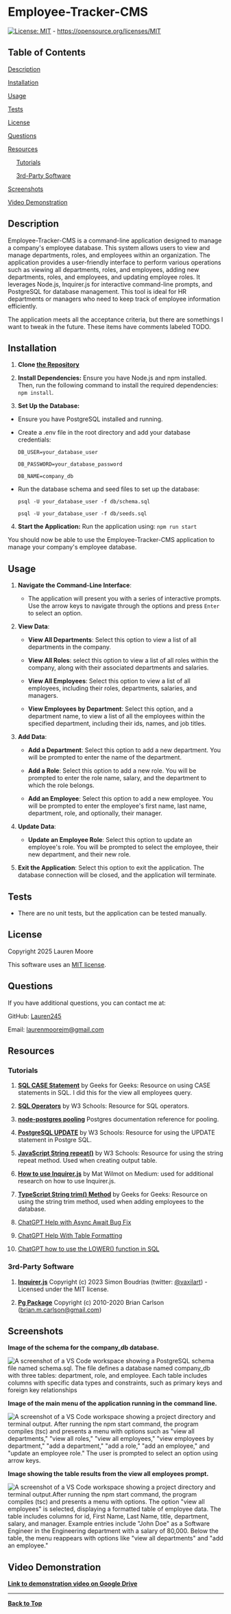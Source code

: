 # Employee-Tracker-CMS

[![License: MIT](https://img.shields.io/badge/License-MIT-yellow.svg)](https://opensource.org/licenses/MIT) - https://opensource.org/licenses/MIT

## Table of Contents 
[Description](#description)

[Installation](#installation)

[Usage](#usage)

[Tests](#tests)

[License](#license)

[Questions](#questions)

[Resources](#resources)

&nbsp;&nbsp;&nbsp;&nbsp;&nbsp;[Tutorials](#tutorials)

&nbsp;&nbsp;&nbsp;&nbsp;&nbsp;[3rd-Party Software](#3rd-party-software)

[Screenshots](#screenshots)

[Video Demonstration](#video-demonstration)

## Description
Employee-Tracker-CMS is a command-line application designed to manage a company's employee database. This system allows users to view and manage departments, roles, and employees within an organization. The application provides a user-friendly interface to perform various operations such as viewing all departments, roles, and employees, adding new departments, roles, and employees, and updating employee roles. It leverages Node.js, Inquirer.js for interactive command-line prompts, and PostgreSQL for database management. This tool is ideal for HR departments or managers who need to keep track of employee information efficiently.

The application meets all the acceptance criteria, but there are somethings I want to tweak in the future. These items have comments labeled TODO.

## Installation
1. **Clone [the Repository](https://github.com/Lauren245/Employee-Tracker-CMS)**

2. **Install Dependencies:** Ensure you have Node.js and npm installed. Then, run the following command to install the required dependencies: ```npm install```.

3. **Set Up the Database:**
- Ensure you have PostgreSQL installed and running.
- Create a .env file in the root directory and add your database credentials: 

    ```DB_USER=your_database_user```

    ```DB_PASSWORD=your_database_password```

    ```DB_NAME=company_db```
- Run the database schema and seed files to set up the database:
    
    ```psql -U your_database_user -f db/schema.sql``` 

    ```psql -U your_database_user -f db/seeds.sql```

4. **Start the Application:** Run the application using: ```npm run start```

You should now be able to use the Employee-Tracker-CMS application to manage your company's employee database.

## Usage
1. **Navigate the Command-Line Interface**: 
    - The application will present you with a series of interactive prompts. Use the arrow keys to navigate through the options and press ```Enter``` to select an option.


2. **View Data**: 
    - **View All Departments**: Select this option to view a list of all departments in the company.

    - **View All Roles**: select this option to view a list of all roles within the company, along with their associated departments and salaries.

    - **View All Employees**: Select this option to view a list of all employees, including their roles, departments, salaries, and managers.

    - **View Employees by Department**: Select this option, and a department name, to view a list of all the employees within the specified department, including their ids, names, and job titles.

3. **Add Data**:
    - **Add a Department**: Select this option to add a new department. You will be prompted to enter the name of the department.

    - **Add a Role**: Select this option to add a new role. You will be prompted to enter the role name, salary, and the department to which the role belongs.

    - **Add an Employee**: Select this option to add a new employee. You will be prompted to enter the employee's first name, last name, department, role, and optionally, their manager.

4. **Update Data**:
    - **Update an Employee Role**: Select this option to update an employee's role. You will be prompted to select the employee, their new department, and their new role.

5. **Exit the Application**: Select this option to exit the application. The database connection will be closed, and the application will terminate.

## Tests
- There are no unit tests, but the application can be tested manually.

## License
Copyright 2025 Lauren Moore

This software uses an [MIT license](https://opensource.org/license/MIT).

## Questions
If you have additional questions, you can contact me at: 

GitHub: [Lauren245](https://github.com/Lauren245)

Email: laurenmoorejm@gmail.com

## Resources

### Tutorials
1. **[SQL CASE Statement](https://www.geeksforgeeks.org/sql-case-statement/)** by Geeks for Geeks: Resource on using CASE statements in SQL. I did this for the view all employees query.

2. **[SQL Operators](https://www.w3schools.com/sql/sql_operators.asp)** by W3 Schools: Resource for SQL operators.

3. **[node-postgres pooling](https://node-postgres.com/features/pooling)**
Postgres documentation reference for pooling. 

4. **[PostgreSQL UPDATE](https://www.w3schools.com/postgresql/postgresql_update.php)** by W3 Schools: Resource for using the UPDATE statement in Postgre SQL.

5. **[JavaScript String repeat()](https://www.w3schools.com/jsref/jsref_repeat.asp)** by W3 Schools: Resource for using the string repeat method. Used when creating output table.

6. **[How to use Inquirer.js](https://javascript.plainenglish.io/how-to-inquirer-js-c10a4e05ef1f)** by Mat Wilmot on Medium: used for additional research on how to use Inquirer.js.
 7. **[TypeScript String trim() Method](https://www.geeksforgeeks.org/typescript-string-trim-method/)** by Geeks for Geeks: Resource on using the string trim method, used when adding employees to the database.
8. [ChatGPT Help with Async Await Bug Fix](https://chatgpt.com/share/676f5311-6e28-8012-b912-fe7942bcb977)

9. [ChatGPT Help With Table Formatting](https://chatgpt.com/share/676f5d3a-279c-8012-8528-486955d4b515)

10. [ChatGPT how to use the LOWER() function in SQL](https://chatgpt.com/share/676f7d34-db7c-8012-8207-339638419efc)

### 3rd-Party Software
1.  **[Inquirer.js](https://github.com/SBoudrias/Inquirer.js)** Copyright (c) 2023 Simon Boudrias (twitter: [@vaxilart](https://twitter.com/Vaxilart)) - Licensed under the MIT license.

2. **[Pg Package](https://www.npmjs.com/package/pg)** Copyright (c) 2010-2020 Brian Carlson (brian.m.carlson@gmail.com)


## Screenshots

**Image of the schema for the company_db database.**

![A screenshot of a VS Code workspace showing a PostgreSQL schema file named schema.sql. The file defines a database named company_db with three tables: department, role, and employee. Each table includes columns with specific data types and constraints, such as primary keys and foreign key relationships](./resources/screenshots/Employee-CMS-Schema.jpg)


**Image of the main menu of the application running in the command line.**

![A screenshot of a VS Code workspace showing a project directory and terminal output. After running the npm start command, the program compiles (tsc) and presents a menu with options such as "view all departments," "view all roles," "view all employees," "view employees by department," "add a department," "add a role," "add an employee," and "update an employee role." The user is prompted to select an option using arrow keys.](./resources/screenshots/Employee-CMS-Main-Menu.jpg)

**Image showing the table results from the view all employees prompt.**

![A screenshot of a VS Code workspace showing a project directory and terminal output.After running the npm start command, the program compiles (tsc) and presents a menu with options. The option "view all employees" is selected, displaying a formatted table of employee data. The table includes columns for id, First Name, Last Name, title, department, salary, and manager. Example entries include "John Doe" as a Software Engineer in the Engineering department with a salary of 80,000. Below the table, the menu reappears with options like "view all departments" and "add an employee."](./resources/screenshots/Employee-CMS-View-All-Employees.jpg)


## Video Demonstration
 **[Link to demonstration video on Google Drive](https://drive.google.com/file/d/1iCmjnRVdJv8BsyRfpNkGC18CrDG4rWhC/view?usp=sharing)**
 
--- 

**[Back to Top](#employee-tracker-cms)**
